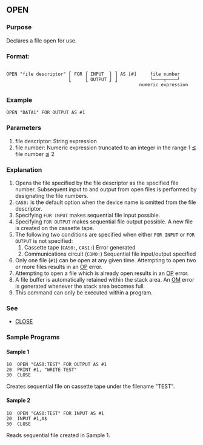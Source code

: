 ## OPEN

### Purpose
Declares a file open for use.

### Format:
```basic

OPEN "file descriptor" ⎡ FOR ⎧ INPUT  ⎫ ⎤ AS [#]     file number
                       ⎣     ⎩ OUTPUT ⎭ ⎦            └────┬────┘
                                                 numeric expression
```

### Example
```basic
OPEN "DATA1" FOR OUTPUT AS #1
```

### Parameters
1. file descriptor: String expression
2. file number: Numeric expression truncated to an integer in the range 1 ≦ file number ≦ 2

### Explanation
1. Opens the file specified by the file descriptor as the specified file number. 
Subsequent input to and output from open files is performed by designating the file numbers.
2. `CAS0:` is the default option when the device name is omitted from the file descriptor.
3. Specifying `FOR INPUT` makes sequential file input possible.
4. Specifying `FOR OUTPUT` makes sequential file output possible. A new file is created on the cassette tape.
5. The following two conditions are specified when either `FOR INPUT` or `FOR OUTPUT` is not specified:
   1. Cassette tape (`CAS0:`, `CAS1:`)
      Error generated
   2. Communications circuit (`COM0:`)
      Sequential file input/output specified
6. Only one file (`#1`) can be open at any given time. Attempting to open two or more files results in an [OP](../part-12-2-error-messages.md#op-error) error.
7. Attempting to open a file which is already open results in an [OP](../part-12-2-error-messages.md#op-error) error.
8. A file buffer is automatically retained within the stack area. An [OM](../part-12-2-error-messages.md#om-error) error is generated whenever the stack area becomes full.
9. This command can only be executed within a program.

### See
 - [CLOSE](CLOSE.md)

### Sample Programs

#### Sample 1
```basic
10  OPEN "CAS0:TEST" FOR OUTPUT AS #1
20  PRINT #1, "WRITE TEST"
30  CLOSE
```

Creates sequential file on cassette tape under the filename "TEST".

#### Sample 2
```basic
10  OPEN "CAS0:TEST" FOR INPUT AS #1
20  INPUT #1,A$
30  CLOSE
```

Reads sequential file created in Sample 1.
